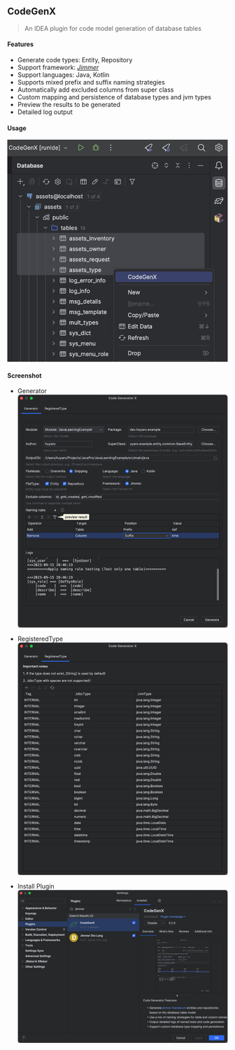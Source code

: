 CodeGenX
---
> An IDEA plugin for code model generation of database tables

#### Features
- Generate code types: Entity, Repository
- Support framework: [*Jimmer*](https://github.com/babyfish-ct/jimmer)
- Support languages: Java, Kotlin
- Supports mixed prefix and suffix naming strategies
- Automatically add excluded columns from super class
- Custom mapping and persistence of database types and jvm types
- Preview the results to be generated
- Detailed log output

#### Usage
![Usage](screenshot/usage.png)

#### Screenshot
- Generator
![generator](screenshot/generator.png)

- RegisteredType
![registeredType](screenshot/registeredType.png)

- Install Plugin
![IDEA plugin](screenshot/plugin.png)


